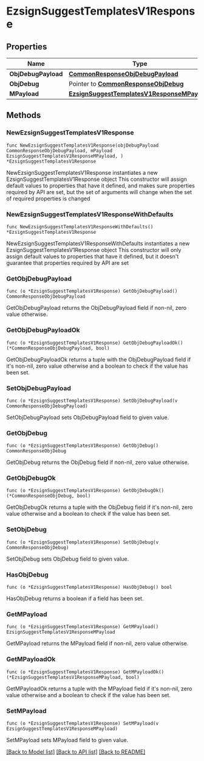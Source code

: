 # EzsignSuggestTemplatesV1Response

## Properties

Name | Type | Description | Notes
------------ | ------------- | ------------- | -------------
**ObjDebugPayload** | [**CommonResponseObjDebugPayload**](CommonResponseObjDebugPayload.md) |  | 
**ObjDebug** | Pointer to [**CommonResponseObjDebug**](CommonResponseObjDebug.md) |  | [optional] 
**MPayload** | [**EzsignSuggestTemplatesV1ResponseMPayload**](EzsignSuggestTemplatesV1ResponseMPayload.md) |  | 

## Methods

### NewEzsignSuggestTemplatesV1Response

`func NewEzsignSuggestTemplatesV1Response(objDebugPayload CommonResponseObjDebugPayload, mPayload EzsignSuggestTemplatesV1ResponseMPayload, ) *EzsignSuggestTemplatesV1Response`

NewEzsignSuggestTemplatesV1Response instantiates a new EzsignSuggestTemplatesV1Response object
This constructor will assign default values to properties that have it defined,
and makes sure properties required by API are set, but the set of arguments
will change when the set of required properties is changed

### NewEzsignSuggestTemplatesV1ResponseWithDefaults

`func NewEzsignSuggestTemplatesV1ResponseWithDefaults() *EzsignSuggestTemplatesV1Response`

NewEzsignSuggestTemplatesV1ResponseWithDefaults instantiates a new EzsignSuggestTemplatesV1Response object
This constructor will only assign default values to properties that have it defined,
but it doesn't guarantee that properties required by API are set

### GetObjDebugPayload

`func (o *EzsignSuggestTemplatesV1Response) GetObjDebugPayload() CommonResponseObjDebugPayload`

GetObjDebugPayload returns the ObjDebugPayload field if non-nil, zero value otherwise.

### GetObjDebugPayloadOk

`func (o *EzsignSuggestTemplatesV1Response) GetObjDebugPayloadOk() (*CommonResponseObjDebugPayload, bool)`

GetObjDebugPayloadOk returns a tuple with the ObjDebugPayload field if it's non-nil, zero value otherwise
and a boolean to check if the value has been set.

### SetObjDebugPayload

`func (o *EzsignSuggestTemplatesV1Response) SetObjDebugPayload(v CommonResponseObjDebugPayload)`

SetObjDebugPayload sets ObjDebugPayload field to given value.


### GetObjDebug

`func (o *EzsignSuggestTemplatesV1Response) GetObjDebug() CommonResponseObjDebug`

GetObjDebug returns the ObjDebug field if non-nil, zero value otherwise.

### GetObjDebugOk

`func (o *EzsignSuggestTemplatesV1Response) GetObjDebugOk() (*CommonResponseObjDebug, bool)`

GetObjDebugOk returns a tuple with the ObjDebug field if it's non-nil, zero value otherwise
and a boolean to check if the value has been set.

### SetObjDebug

`func (o *EzsignSuggestTemplatesV1Response) SetObjDebug(v CommonResponseObjDebug)`

SetObjDebug sets ObjDebug field to given value.

### HasObjDebug

`func (o *EzsignSuggestTemplatesV1Response) HasObjDebug() bool`

HasObjDebug returns a boolean if a field has been set.

### GetMPayload

`func (o *EzsignSuggestTemplatesV1Response) GetMPayload() EzsignSuggestTemplatesV1ResponseMPayload`

GetMPayload returns the MPayload field if non-nil, zero value otherwise.

### GetMPayloadOk

`func (o *EzsignSuggestTemplatesV1Response) GetMPayloadOk() (*EzsignSuggestTemplatesV1ResponseMPayload, bool)`

GetMPayloadOk returns a tuple with the MPayload field if it's non-nil, zero value otherwise
and a boolean to check if the value has been set.

### SetMPayload

`func (o *EzsignSuggestTemplatesV1Response) SetMPayload(v EzsignSuggestTemplatesV1ResponseMPayload)`

SetMPayload sets MPayload field to given value.



[[Back to Model list]](../README.md#documentation-for-models) [[Back to API list]](../README.md#documentation-for-api-endpoints) [[Back to README]](../README.md)



